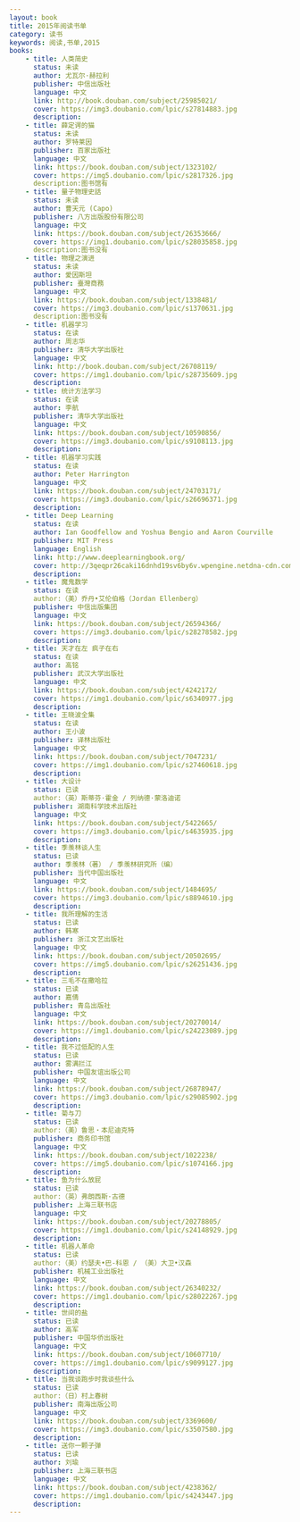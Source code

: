 ```yaml
---
layout: book
title: 2015年阅读书单
category: 读书
keywords: 阅读,书单,2015
books: 
    - title: 人类简史
      status: 未读
      author: 尤瓦尔·赫拉利 
      publisher: 中信出版社
      language: 中文
      link: http://book.douban.com/subject/25985021/          
      cover: https://img3.doubanio.com/lpic/s27814883.jpg
      description:
    - title: 薛定谔的猫
      status: 未读
      author: 罗特莱因  
      publisher: 百家出版社
      language: 中文
      link: https://book.douban.com/subject/1323102/         
      cover: https://img5.doubanio.com/lpic/s2817326.jpg
      description:图书馆有  
    - title: 量子物理史話
      status: 未读
      author: 曹天元 (Capo)  
      publisher: 八方出版股份有限公司
      language: 中文
      link: https://book.douban.com/subject/26353666/        
      cover: https://img1.doubanio.com/lpic/s28035858.jpg
      description:图书没有  
    - title: 物理之演进
      status: 未读
      author: 愛因斯坦  
      publisher: 臺灣商務
      language: 中文
      link: https://book.douban.com/subject/1338481/        
      cover: https://img3.doubanio.com/lpic/s1370631.jpg
      description:图书没有  
    - title: 机器学习
      status: 在读
      author: 周志华
      publisher: 清华大学出版社
      language: 中文
      link: http://book.douban.com/subject/26708119/          
      cover: https://img1.doubanio.com/lpic/s28735609.jpg
      description: 
    - title: 统计方法学习
      status: 在读
      author: 李航 
      publisher: 清华大学出版社
      language: 中文
      link: https://book.douban.com/subject/10590856/          
      cover: https://img3.doubanio.com/lpic/s9108113.jpg
      description: 
    - title: 机器学习实践
      status: 在读
      author: Peter Harrington  
      language: 中文
      link: https://book.douban.com/subject/24703171/         
      cover: https://img3.doubanio.com/lpic/s26696371.jpg
      description: 
    - title: Deep Learning
      status: 在读
      author: Ian Goodfellow and Yoshua Bengio and Aaron Courville 
      publisher: MIT Press
      language: English
      link: http://www.deeplearningbook.org/         
      cover: http://3qeqpr26caki16dnhd19sv6by6v.wpengine.netdna-cdn.com/wp-content/uploads/2016/04/Deep-Learning.png
      description: 
    - title: 魔鬼数学
      status: 在读
      author:（美）乔丹•艾伦伯格（Jordan Ellenberg） 
      publisher: 中信出版集团
      language: 中文
      link: https://book.douban.com/subject/26594366/          
      cover: https://img3.doubanio.com/lpic/s28278582.jpg
      description:
    - title: 天才在左 疯子在右
      status: 在读
      author: 高铭  
      publisher: 武汉大学出版社
      language: 中文
      link: https://book.douban.com/subject/4242172/         
      cover: https://img1.doubanio.com/lpic/s6340977.jpg
      description:
    - title: 王晓波全集
      status: 在读
      author: 王小波  
      publisher: 译林出版社
      language: 中文
      link: https://book.douban.com/subject/7047231/         
      cover: https://img1.doubanio.com/lpic/s27460618.jpg
      description:
    - title: 大设计
      status: 已读
      author:（英）斯蒂芬·霍金 / 列纳德·蒙洛迪诺   
      publisher: 湖南科学技术出版社
      language: 中文
      link: https://book.douban.com/subject/5422665/         
      cover: https://img3.doubanio.com/lpic/s4635935.jpg
      description:
    - title: 季羡林谈人生
      status: 已读
      author: 季羡林（著） / 季羡林研究所（编）   
      publisher: 当代中国出版社
      language: 中文
      link: https://book.douban.com/subject/1484695/          
      cover: https://img3.doubanio.com/lpic/s8894610.jpg
      description:
    - title: 我所理解的生活
      status: 已读
      author: 韩寒   
      publisher: 浙江文艺出版社
      language: 中文
      link: https://book.douban.com/subject/20502695/        
      cover: https://img5.doubanio.com/lpic/s26251436.jpg
      description:
    - title: 三毛不在撒哈拉
      status: 已读
      author: 嘉倩  
      publisher: 青岛出版社
      language: 中文
      link: https://book.douban.com/subject/20270014/          
      cover: https://img1.doubanio.com/lpic/s24223089.jpg
      description:
    - title: 我不过低配的人生
      status: 已读
      author: 雾满拦江 
      publisher: 中国友谊出版公司
      language: 中文
      link: https://book.douban.com/subject/26878947/          
      cover: https://img3.doubanio.com/lpic/s29085902.jpg
      description:
    - title: 菊与刀
      status: 已读
      author:（美）鲁思・本尼迪克特 
      publisher: 商务印书馆
      language: 中文
      link: https://book.douban.com/subject/1022238/         
      cover: https://img5.doubanio.com/lpic/s1074166.jpg
      description:  
    - title: 鱼为什么放屁
      status: 已读
      author:（英）弗朗西斯·古德 
      publisher: 上海三联书店
      language: 中文
      link: https://book.douban.com/subject/20278805/         
      cover: https://img1.doubanio.com/lpic/s24148929.jpg
      description:  
    - title: 机器人革命
      status: 已读
      author:（美）约瑟夫•巴-科恩 / （美）大卫•汉森 
      publisher: 机械工业出版社
      language: 中文
      link: https://book.douban.com/subject/26340232/       
      cover: https://img1.doubanio.com/lpic/s28022267.jpg
      description:  
    - title: 世间的盐
      status: 已读
      author: 高军 
      publisher: 中国华侨出版社
      language: 中文
      link: https://book.douban.com/subject/10607710/       
      cover: https://img1.doubanio.com/lpic/s9099127.jpg
      description:  
    - title: 当我谈跑步时我谈些什么
      status: 已读
      author:（日）村上春树  
      publisher: 南海出版公司
      language: 中文
      link: https://book.douban.com/subject/3369600/       
      cover: https://img3.doubanio.com/lpic/s3507580.jpg
      description: 
    - title: 送你一颗子弹
      status: 已读
      author: 刘瑜   
      publisher: 上海三联书店
      language: 中文
      link: https://book.douban.com/subject/4238362/      
      cover: https://img1.doubanio.com/lpic/s4243447.jpg
      description: 
---
```





     
  